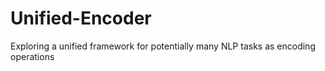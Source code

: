 # Unified-Encoder
Exploring a unified framework for potentially many NLP tasks as encoding operations
